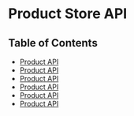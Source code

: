 <h1>Product Store API</h1>

<h2>Table of Contents</h2>

<ul>
  <li><a href="https://github.com/tableofcontent" target="#">Product API</a></li>
  <li><a href="https://github.com/tableofcontent" target="#">Product API</a></li>
  <li><a href="https://github.com/tableofcontent" target="#">Product API</a></li>
  <li><a href="https://github.com/tableofcontent" target="#">Product API</a></li>
  <li><a href="https://github.com/tableofcontent" target="#">Product API</a></li>
   <li><a href="https://github.com/tableofcontent" target="#">Product API</a></li>
</ul>







